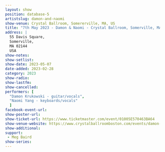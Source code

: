 ```yaml
---
layout: show
position: database-5
artistslug: damon-and-naomi
show-venue: Crystal Ballroom, Somererville, MA, US
title: "7th May 2023 - Damon & Naomi - Crystal Ballroom, Somerville, MA, US"
address: |
  55 Davis Square,  
  Somerville,   
  MA 02144
  USA
show-notes:
show-setlist: 
show-date: 2023-05-07
date-added: 2023-02-28
category: 2023
show-radio: 
show-lastfm: 
show-cancelled: 
performers: [
  "Damon Krukowski - guitar/vocals",
  "Naomi Yang - keyboards/vocals"
  ]
facebook-event-url: 
show-poster-url: 
show-ticket-url: https://www.ticketmaster.com/event/01005E570463BA64
show-venue-website: https://www.crystalballroomboston.com/events/damon-naomi-meg-baird/
show-additional: 
support:
 - Meg Baird
show-series: 
---
```

